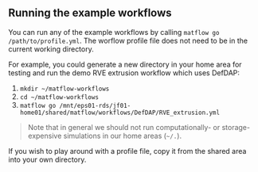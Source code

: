 ## Running the example workflows

You can run any of the example workflows by calling `matflow go /path/to/profile.yml`. The worflow profile file does not need to be in the current working directory.

For example, you could generate a new directory in your home area for testing and run the demo RVE extrusion workflow which uses DefDAP:

1. `mkdir ~/matflow-workflows`
2. `cd ~/matflow-workflows`
3. `matflow go /mnt/eps01-rds/jf01-home01/shared/matflow/workflows/DefDAP/RVE_extrusion.yml`

> Note that in general we should not run computationally- or storage-expensive simulations in our home areas (`~/.`).

If you wish to play around with a profile file, copy it from the shared area into your own directory.

